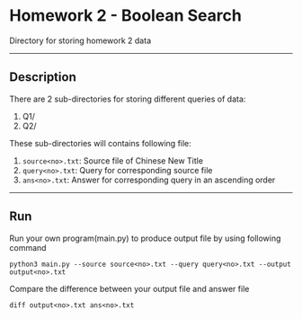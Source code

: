 # Homework 2 - Boolean Search 
Directory for storing homework 2 data

----
## Description
There are 2 sub-directories for storing different queries of data:
1. Q1/
2. Q2/

These sub-directories will contains following file:
1. `source<no>.txt`: Source file of Chinese New Title
2. `query<no>.txt`: Query for corresponding source file
3. `ans<no>.txt`: Answer for corresponding query in an ascending order

----
## Run
Run your own program(main.py) to produce output file by using following command

`python3 main.py --source source<no>.txt --query query<no>.txt --output output<no>.txt`

Compare the difference between your output file and answer file

`diff output<no>.txt ans<no>.txt`
